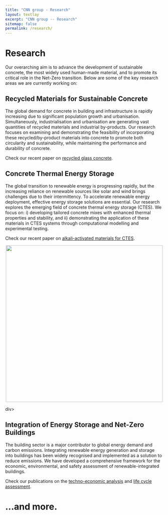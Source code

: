```yaml
---
title: "CNN group - Research"
layout: textlay
excerpt: "CNN group -- Research"
sitemap: false
permalink: /research/
---
```


# Research

Our overarching aim is to advance the development of sustainable concrete, the most widely used human-made material, and to promote its critical role in the Net-Zero transition. Below are some of the key research areas we are currently working on:

## Recycled Materials for Sustainable Concrete
The global demand for concrete in building and infrastructure is rapidly increasing due to significant population growth and urbanisation. Simultaneously, industrialisation and urbanisation are generating vast quantities of recycled materials and industrial by-products. Our research focuses on examining and demonstrating the feasibility of incorporating these recycled/by-product materials into concrete to promote both circularity and sustainability, while maintaining the performance and durability of concrete. 

Check our recent paper on [recycled glass concrete](https://www.sciencedirect.com/science/article/pii/S0950061824036183).

## Concrete Thermal Energy Storage
The global transition to renewable energy is progressing rapidly, but the increasing reliance on renewable sources like solar and wind brings challenges due to their intermittency. To accelerate renewable energy deployment, effective energy storage solutions are essential. Our research explores the emerging field of concrete thermal energy storage (CTES). We focus on: i) developing tailored concrete mixes with enhanced thermal properties and stability, and ii) demonstrating the application of these materials in CTES systems through computational modelling and experimental testing. 

Check our recent paper on [alkali-activated materials for CTES](https://www.sciencedirect.com/science/article/pii/S2666165924001285).
<div>
<p align="middle">
  <img src="{{ site.url }}{{ site.baseurl }}/images/home/CTES.jpg" style="width: 500px">
</p>
</div>div>

## Integration of Energy Storage and Net-Zero Buildings
The building sector is a major contributor to global energy demand and carbon emissions. Integrating renewable energy generation and storage into buildings has been widely recognised and implemented as a solution to reduce emissions. We have developed a comprehensive framework for the economic, environmental, and safety assessment of renewable-integrated buildings. 

Check our publications on the [techno-economic analysis](https://www.sciencedirect.com/science/article/pii/S0306261923001812) and [life cycle assessment](https://www.sciencedirect.com/science/article/pii/S0360544223034357).

# ...and more.
